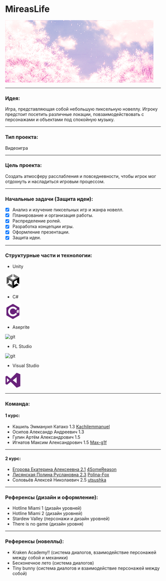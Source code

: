 # MireasLife
![](https://github.com/4SomeReason/MireasLife/blob/main/sakura.gif)
___
### Идея: 
Игра, представляющая собой небольшую пиксельную новеллу. Игроку предстоит посетить различные локации, повзаимодействовать с персонажами и объектами под спокойную музыку.
___
### Тип проекта: 
Видеоигра
___
### Цель проекта: 
Создать атмосферу расслабления и повседневности, чтобы игрок мог отдохнуть и насладиться игровым процессом.
___
### Начальные задачи (Защита идеи):
* [x] Анализ и изучение пиксельных игр и жанра новелл.
* [x] Планирование и организация работы.
* [x] Распределение ролей.
* [x] Разработка концепции игры.
* [x] Оформление презентации.
* [X] Защита идеи.
___
### Структурные части и технологии:
* Unity
<img src="https://github.com/devicons/devicon/blob/master/icons/unity/unity-original.svg" title="git" alt="git" width="50" height="50"/>

* C#
<img src="https://github.com/devicons/devicon/blob/master/icons/csharp/csharp-plain.svg" title="git" alt="git" width="50" height="50"/>

* Aseprite
<img src="https://upload.wikimedia.org/wikipedia/commons/2/24/Logo_Aseprite.png" title="git" alt="git" width="50" height="50"/>

* FL Studio
<img src="https://upload.wikimedia.org/wikipedia/ru/4/4c/FL_Studio_logo.png" title="git" alt="git" width="35" height="50"/>

* Visual Studio
<img src="https://github.com/devicons/devicon/blob/master/icons/visualstudio/visualstudio-plain.svg" title="git" alt="git" width="50" height="50"/>

___
### Команда: 
#### 1 курс:
* Кашиль Эммануил Катако 1.3 [Kachilemmanuel](https://github.com/kachilemmanuel)
* Осипов Александр Андреевич 1.3
* Гулин Артём Александрович 1.5
* Игнатов Максим Александрович 1.5 [Max-g1f](https://github.com/Max-g1f)
___
#### 2 курс:
* [Егорова Екатерина Алексеевна 2.1](https://t.me/timeissweet) [4SomeReason](https://github.com/4SomeReason)
* [Лисянская Полина Руслановна 2.3](t.me/Fox_Without_Tails) [Polina-Fox](https://github.com/Polina-Fox)
* Соловьёв Алексей Николаевич 2.5 [utsushka](https://github.com/utsushka)

___
### Референсы (дизайн и оформление): 
* Hotline Miami 1 (дизайн уровней)
* Hotline Miami 2 (дизайн уровней)
* Stardew Valley (персонажи и дизайн уровней)
* There is no game (дизайн уровня)
___
### Референсы (новеллы): 
* Kraken Academy!! (система диалогов, взаимодействие персонажей между собой и механики)
* Бесконечное лето (система диалогов)
* Tiny bunny (система диалогов и взаимодействие персонажей между собой)

